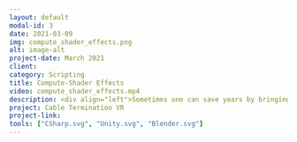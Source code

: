 ```yaml
---
layout: default
modal-id: 3
date: 2021-03-09
img: compute_shader_effects.png
alt: image-alt
project-date: March 2021
client: 
category: Scripting
title: Compute-Shader Effects
video: compute_shader_effects.mp4
description: <div align="left">Sometimes one can save years by bringing gpu in use! <br>This collection of shrink-wrapping / heat flow / burning features was necessary to simulate the real effect of flame on cable in the "Cable Termination VR" project. The sphere in the above video shows the flame effect range. Time dependence of surface temperature is implemented here and is modifiable. This time dependence is in a way that if the flame is far from the cable's surface, the temperature starts to decrease over time and the speed of decreasing is modifiable.</div>
project: Cable Termination VR
project-link: 
tools: ["CSharp.svg", "Unity.svg", "Blender.svg"]
---
```

